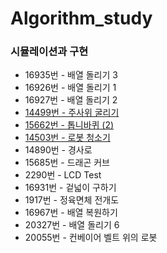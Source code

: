 # Algorithm_study

### 시뮬레이션과 구현

* 16935번 - 배열 돌리기 3
* 16926번 - 배열 돌리기 1
* 16927번 - 배열 돌리기 2
* [14499번 - 주사위 굴리기](https://github.com/eldhdpswl/study-algorithim/blob/main/backjoon/python/%EC%8B%9C%EB%AE%AC%EB%A0%88%EC%9D%B4%EC%85%98%2C%EA%B5%AC%ED%98%84/14499.py)
* [15662번 - 톱니바퀴 (2)](https://github.com/eldhdpswl/study-algorithim/blob/main/backjoon/python/%EC%8B%9C%EB%AE%AC%EB%A0%88%EC%9D%B4%EC%85%98%2C%EA%B5%AC%ED%98%84/15662.py)
* [14503번 - 로봇 청소기](https://github.com/eldhdpswl/study-algorithim/blob/main/backjoon/python/%EC%8B%9C%EB%AE%AC%EB%A0%88%EC%9D%B4%EC%85%98%2C%EA%B5%AC%ED%98%84/14503.py)
* 14890번 - 경사로
* 15685번 - 드래곤 커브
* 2290번 - LCD Test
* 16931번 - 겉넓이 구하기
* 1917번 - 정육면체 전개도
* 16967번 - 배열 복원하기
* 20327번 - 배열 돌리기 6
* 20055번 - 컨베이어 벨트 위의 로봇

